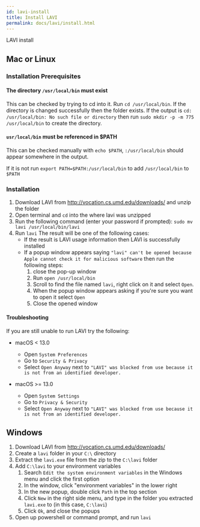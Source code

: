 ```yaml
---
id: lavi-install
title: Install LAVI
permalink: docs/lavi/install.html
---
```


LAVI install

## Mac or Linux

### Installation Prerequisites

#### The directory `/usr/local/bin` must exist
This can be checked by trying to cd into it.
Run `cd /usr/local/bin`.
If the directory is changed successfully then the folder exists. 
If the output is `cd: /usr/local/bin: No such file or directory` then run `sudo mkdir -p -m 775 /usr/local/bin` to create the directory.

#### `usr/local/bin` must be referenced in $PATH
This can be checked manually with `echo $PATH`, `:/usr/local/bin` should appear somewhere in the output.

If it is not run `export PATH=$PATH:/usr/local/bin` to add `/usr/local/bin` to `$PATH`

### Installation
1. Download LAVI from http://vocation.cs.umd.edu/downloads/ and unzip the folder
2. Open terminal and `cd` into the where lavi was unzipped
3. Run the following command (enter your password if prompted):
   `sudo mv lavi /usr/local/bin/lavi`
4. Run `lavi` The result will be one of the following cases:
   - If the result is LAVI usage information then LAVI is successfully installed
   - If a popup window appears saying `"lavi" can't be opened because Apple cannot check it for malicious software` then run the following steps:
     1. close the pop-up window
     2. Run `open /usr/local/bin`
     3. Scroll to find the file named `lavi`, right click on it and select `Open`. 
     4. When the popup window appears asking if you're sure you want to open it select `Open`
     5. Close the opened window

#### Troubleshooting
If you are still unable to run LAVI try the following:
- macOS < 13.0
  - Open `System Preferences`
  - Go to `Security & Privacy`
  - Select `Open Anyway` next to `"LAVI" was blocked from use because it is not from an identified developer.`

- macOS >= 13.0
  - Open `System Settings`
  - Go to `Privacy & Security` 
  - Select `Open Anyway` next to `"LAVI" was blocked from use because it is not from an identified developer.`


## Windows
1. Download LAVI from http://vocation.cs.umd.edu/downloads/
2. Create a `lavi` folder in your `C:\` directory
3. Extract the `lavi.exe` file from the zip to the `C:\lavi` folder
4. Add `C:\lavi` to your environment variables
   1. Search `Edit the system environment variables` in the Windows menu and click the first option
   2. In the window, click "environment variables" in the lower right
   3. In the new popup, double click `Path` in the top section
   4. Click `New` in the right side menu, and type in the folder you extracted `lavi.exe` to (in this case, `C:\lavi`)
   5. Click `Ok`, and close the popups
5. Open up powershell or command prompt, and run `lavi`